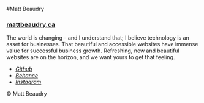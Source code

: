 #Matt Beaudry

### [mattbeaudry.ca](https://mattbeaudry.ca)

The world is changing - and I understand that; I believe technology is an asset for businesses.
That beautiful and accessible websites have immense value for successful business growth.
Refreshing, new and beautiful websites are on the horizon, and we want yours to get that feeling.

- *[Github](https://github.com/Mattibdry)*
- *[Behance](https://www.behance.net/beau0734369c)*
- *[Instagram](https://www.instagram.com/mattibdry)*

© Matt Beaudry
